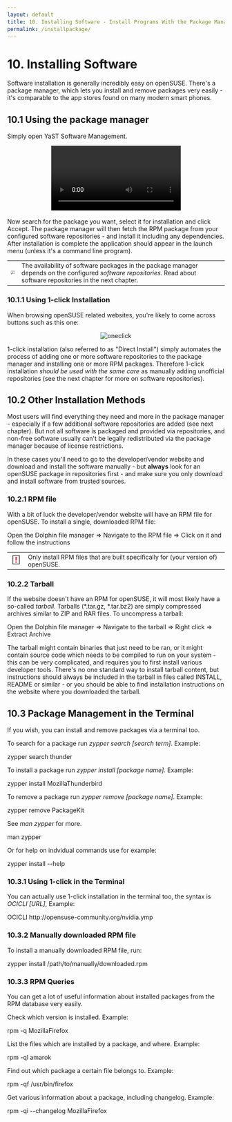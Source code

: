 ```yaml
---
layout: default
title: 10. Installing Software - Install Programs With the Package Manager
permalink: /installpackage/
---
```


# 10. Installing Software

Software installation is generally incredibly easy on openSUSE. There's a package manager, which lets you install and remove packages very easily - it's comparable to the app stores found on many modern smart phones.

## 10.1 Using the package manager

Simply open YaST Software Management.

<center><video src="video/installpackage114.ogv" controls>  

<center><a href="images/screenshots/sw-single.png" rel="thumbnail"><img src="images/screenshots/sw-singleb.png" alt="sw-single" class="pic" /></a></center>

<b>Your web browser does not support the HTML5 video element and/or Ogg Theora format.

Try Firefox, Konqueror or Opera.</b>

<a href="video/installpackage-full.ogv">Download video for local viewing (3.0 MB)</a>
</video></center>  

Now search for the package you want, select it for installation and click Accept. The package manager will then fetch the RPM package from your configured software repositories - and install it including any dependencies. After installation is complete the application should appear in the launch menu (unless it's a command line program).

<div class="tip">
<table>
<tbody>
<tr>
<td><img src="images/pics/tip.png" alt="tip" /></td>
<td>The availability of software packages in the package manager depends on the configured <i>software repositories</i>. Read about software repositories in the next chapter.</td>
</tr>
</tbody>
</table>
</div>

### 10.1.1 Using 1-click Installation

When browsing openSUSE related websites, you're likely to come across buttons such as this one:

<center><img class="pic" alt="oneclick" src="images/pics/oneclick.png" /></center>

1-click installation (also referred to as "Direct Install") simply automates the process of adding one or more software repositories to the package manager and installing one or more RPM packages. Therefore 1-click installation <i>should be used with the same care</i> as manually adding unofficial repositories (see the next chapter for more on software repositories).<br/>

## 10.2 Other Installation Methods

Most users will find everything they need and more in the package manager - especially if a few additional software repositories are added (see next chapter). But not all software is packaged and provided via repositories, and non-free software usually can't be legally redistributed via the package manager because of license restrictions.

In these cases you'll need to go to the developer/vendor website and download and install the software manually - but <b>always</b> look for an openSUSE package in repositories first - and make sure you only download and install software from trusted sources.

### 10.2.1 RPM file

With a bit of luck the developer/vendor website will have an RPM file for openSUSE. To install a single, downloaded RPM file:
<div class="sti">Open the Dolphin file manager =&gt; Navigate to the RPM file =&gt; Click on it and follow the instructions</div>

<div class="obs">
<table>
<tbody>
<tr>
<td><img src="images/pics/obs.png" alt="obs" /></td>
<td>Only install RPM files that are built specifically for (your version of) openSUSE.</td>
</tr>
</tbody>
</table>
</div>

### 10.2.2 Tarball

If the website doesn't have an RPM for openSUSE, it will most likely have a so-called <i>tarball</i>. Tarballs (*.tar.gz, *.tar.bz2) are simply compressed archives similar to ZIP and RAR files. To uncompress a tarball:
<div class="sti">Open the Dolphin file manager =&gt; Navigate to the tarball =&gt; Right click =&gt; Extract Archive</div>

The tarball might contain binaries that just need to be ran, or it might contain source code which needs to be compiled to run on your system - this can be very complicated, and requires you to first install various developer tools. There's no one standard way to install tarball content, but instructions should always be included in the tarball in files called INSTALL, README or similar - or you should be able to find installation instructions on the website where you downloaded the tarball.

## 10.3 Package Management in the Terminal

If you wish, you can install and remove packages via a terminal too.

To search for a package run <i>zypper search [search term]</i>. Example:

<div class="cl">zypper search thunder</div>

To install a package run <i>zypper install [package name]</i>. Example:

<div class="clroot">zypper install MozillaThunderbird</div>

To remove a package run <i>zypper remove [package name]</i>. Example:

<div class="clroot">zypper remove PackageKit</div>

See <i>man zypper</i> for more.

<div class="cl">man zypper</div>

Or for help on indvidual commands use for example:

<div class="cl">zypper install --help</div>

### 10.3.1 Using 1-click in the Terminal

You can actually use 1-click installation in the terminal too, the syntax is <i>OCICLI [URL]</i>, Example:

<div class="clroot">OCICLI http://opensuse-community.org/nvidia.ymp</div>

### 10.3.2 Manually downloaded RPM file

To install a manually downloaded RPM file, run:

<div class="clroot">zypper install /path/to/manually/downloaded.rpm</div>

### 10.3.3 RPM Queries

You can get a lot of useful information about installed packages from the RPM database very easily.

Check which version is installed. Example:

<div class="cl">rpm -q MozillaFirefox</div>

List the files which are installed by a package, and where. Example:

<div class="cl">rpm -ql amarok</div>

Find out which package a certain file belongs to. Example:

<div class="cl">rpm -qf /usr/bin/firefox</div>

Get various information about a package, including changelog. Example:

<div class="cl">rpm -qi --changelog MozillaFirefox</div>

